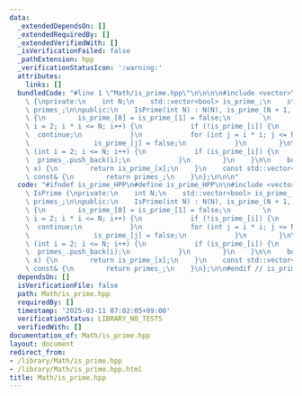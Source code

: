 ```yaml
---
data:
  _extendedDependsOn: []
  _extendedRequiredBy: []
  _extendedVerifiedWith: []
  _isVerificationFailed: false
  _pathExtension: hpp
  _verificationStatusIcon: ':warning:'
  attributes:
    links: []
  bundledCode: "#line 1 \"Math/is_prime.hpp\"\n\n\n\n#include <vector>\n\nclass IsPrime\
    \ {\nprivate:\n    int N;\n    std::vector<bool> is_prime_;\n    std::vector<int>\
    \ primes_;\n\npublic:\n    IsPrime(int N) : N(N), is_prime_(N + 1, true), primes_()\
    \ {\n        is_prime_[0] = is_prime_[1] = false;\n        \n        for (int\
    \ i = 2; i * i <= N; i++) {\n            if (!is_prime_[i]) {\n              \
    \  continue;\n            }\n            for (int j = i * i; j <= N; j += i) {\n\
    \                is_prime_[j] = false;\n            }\n        }\n\n        for\
    \ (int i = 2; i <= N; i++) {\n            if (is_prime_[i]) {\n              \
    \  primes_.push_back(i);\n            }\n        }\n    }\n\n    bool is_prime(int\
    \ x) {\n        return is_prime_[x];\n    }\n    const std::vector<int>& get_primes()\
    \ const& {\n        return primes_;\n    }\n};\n\n\n"
  code: "#ifndef is_prime_HPP\n#define is_prime_HPP\n\n#include <vector>\n\nclass\
    \ IsPrime {\nprivate:\n    int N;\n    std::vector<bool> is_prime_;\n    std::vector<int>\
    \ primes_;\n\npublic:\n    IsPrime(int N) : N(N), is_prime_(N + 1, true), primes_()\
    \ {\n        is_prime_[0] = is_prime_[1] = false;\n        \n        for (int\
    \ i = 2; i * i <= N; i++) {\n            if (!is_prime_[i]) {\n              \
    \  continue;\n            }\n            for (int j = i * i; j <= N; j += i) {\n\
    \                is_prime_[j] = false;\n            }\n        }\n\n        for\
    \ (int i = 2; i <= N; i++) {\n            if (is_prime_[i]) {\n              \
    \  primes_.push_back(i);\n            }\n        }\n    }\n\n    bool is_prime(int\
    \ x) {\n        return is_prime_[x];\n    }\n    const std::vector<int>& get_primes()\
    \ const& {\n        return primes_;\n    }\n};\n\n#endif // is_prime_HPP"
  dependsOn: []
  isVerificationFile: false
  path: Math/is_prime.hpp
  requiredBy: []
  timestamp: '2025-03-11 07:02:05+09:00'
  verificationStatus: LIBRARY_NO_TESTS
  verifiedWith: []
documentation_of: Math/is_prime.hpp
layout: document
redirect_from:
- /library/Math/is_prime.hpp
- /library/Math/is_prime.hpp.html
title: Math/is_prime.hpp
---
```

